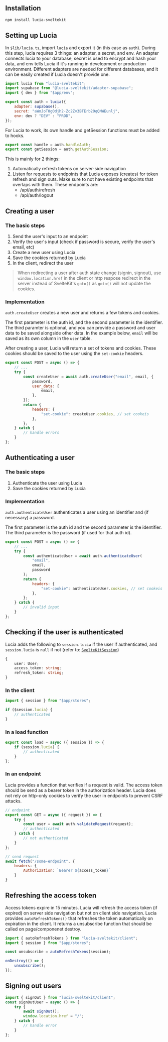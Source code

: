 ## Installation

```bash
npm install lucia-sveltekit
```

## Setting up Lucia

In `$lib/lucia.ts`, import `lucia` and export it (in this case as `auth`). During this step, lucia requires 3 things: an adapter, a secret, and env. An adapter connects lucia to your database, secret is used to encrypt and hash your data, and env tells Lucia if it's running in development or production environment. Different adapters are needed for different databases, and it can be easily created if Lucia doesn't provide one.

```js
import lucia from "lucia-sveltekit";
import supabase from "@lucia-sveltekit/adapter-supabase";
import { dev } from "$app/env";

export const auth = lucia({
    adapter: supabase(),
    secret: "aWmJoT0gOdjh2-Zc2Zv3BTErb29qQNWEunlj",
    env: dev ? "DEV" : "PROD",
});
```

For Lucia to work, its own handle and getSession functions must be added to hooks. 

```js
export const handle = auth.handleAuth;
export const getSession = auth.getAuthSession;
```

This is mainly for 2 things:

1. Automatically refresh tokens on server-side navigation
2. Listen for requests to endpoints that Lucia exposes (creates) for token refresh and sign outs. Make sure to not have existing endpoints that overlaps with them. These endpoints are:
    - /api/auth/refresh
    - /api/auth/logout

## Creating a user

### The basic steps

1. Send the user's input to an endpoint
2. Verify the user's input (check if password is secure, verify the user's email, etc)
3. Create a new user using Lucia
4. Save the cookies returned by Lucia
5. In the client, redirect the user

> When redirecting a user after auth state change (signin, signout), use `window.location.href` in the client or http respose redirect in the server instead of SvelteKit's `goto()` as `goto()` will not update the cookies.

### Implementation

`auth.createUser` creates a new user and returns a few tokens and cookies.

The first parameter is the auth id, and the second parameter is the identifier. The third paramter is optional, and you can provide a password and user data to be saved alongside other data. In the example below, `email` will be saved as its own column in the `user` table.

After creating a user, Lucia will return a set of tokens and cookies. These cookies should be saved to the user using the `set-cookie` headers.

```js
export const POST = async () => {
    // ...
    try {
        const createUser = await auth.createUser("email", email, {
            password,
            user_data: {
                email,
            },
        });
        return {
            headers: {
                "set-cookie": createUser.cookies, // set cookeis
            },
        };
    } catch {
        // handle errors
    }
};
```

## Authenticating a user

### The basic steps

1. Authenticate the user using Lucia
2. Save the cookies returned by Lucia

### Implementation

`auth.authenticateUser` authenticates a user using an identifier and (if necessary) a password.

The first parameter is the auth id and the second parameter is the identifier. The third parameter is the password (if used for that auth id).

```js
export const POST = async () => {
    // ...
    try {
        const authenticateUser = await auth.authenticateUser(
            "email",
            email,
            password
        );
        return {
            headers: {
                "set-cookie": authenticateUser.cookies, // set cookeis
            },
        };
    } catch {
        // invalid input
    }
};
```

## Checking if the user is authenticated

Lucia adds the following to `session.lucia` if the user if authenticated, and `session.lucia` is `null` if not (refer to: [`SvelteKitSession`](/references/types#sveltekitsession))

```ts
{
    user: User;
    access_token: string;
    refresh_token: string;
}
```

### In the client

```js
import { session } from "$app/stores";

if ($session.lucia) {
    // authenticated
}
```

### In a load function

```js
export const load = async ({ session }) => {
    if (session.lucia) {
        // authenticated
    }
};
```

### In an endpoint

Lucia provides a function that verifies if a request is valid. The access token should be send as a bearer token in the authorization header. Lucia does not rely on http-only cookies to verify the user in endpoints to prevent CSRF attacks.

```js
// endpoint
export const GET = async ({ request }) => {
    try {
        const user = await auth.validateRequest(request);
        // authenticated
    } catch {
        // not authenticated
    }
};
```

```js
// send request
await fetch("/some-endpoint", {
    headers: {
        Authorization: `Bearer ${access_token}`
    }
}
```

## Refreshing the access token

Access tokens expire in 15 minutes. Lucia will refresh the access token (if expired) on server side navigation but not on client side navigation. Lucia provides `autoRefreshTokens()` that refreshes the token automatically on expiration in the client. It returns a unsubscribe function that should be called on page/componenet destroy.

```js
import { autoRefreshTokens } from "lucia-sveltekit/client";
import { session } from "$app/stores";

const unsubscribe = autoRefreshTokens(session);

onDestroy(() => {
    unsubscribe();
});
```

## Signing out users

```js
import { signOut } from "lucia-sveltekit/client";
const signOutUser = async () => {
    try {
        await signOut();
        window.location.href = "/";
    } catch {
        // handle error
    }
};
```
